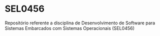 # SEL0456

Repositório referente a disciplina de Desenvolvimento de Software para Sistemas Embarcados com Sistemas Operacionais (SEL0456)
